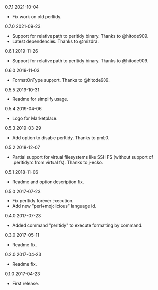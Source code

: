 0.7.1 2021-10-04
  - Fix work on old perltidy.

0.7.0 2021-09-23
  - Support for relative path to perltidy binary. Thanks to @hitode909.
  - Latest dependencies. Thanks to @mizdra.

0.6.1 2019-11-26
  - Support for relative path to perltidy binary. Thanks to @hitode909.

0.6.0 2019-11-03
  - FormatOnType support. Thanks to @hitode909.

0.5.5 2019-10-31
  - Readme for simplify usage.

0.5.4 2019-04-06
  - Logo for Marketplace.

0.5.3 2019-03-29
  - Add option to disable perltidy. Thanks to pmb0.

0.5.2 2018-12-07
  - Partial support for virtual filesystems like SSH FS (without support of .perltidyrc from virtual fs). Thanks to j-ecko.

0.5.1 2018-11-06
  - Readme and option description fix.

0.5.0 2017-07-23
  - Fix perltidy forever execution.
  - Add new "perl+mojolicious" language id.

0.4.0 2017-07-23
  - Added command "perltidy" to execute formatting by command.

0.3.0 2017-05-11
  - Readme fix.

0.2.0 2017-04-23
  - Readme fix.

0.1.0 2017-04-23
  - First release.
